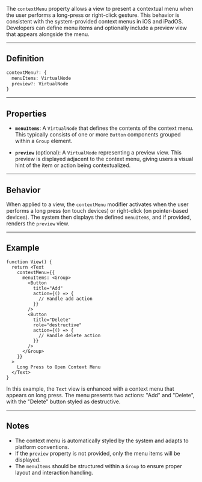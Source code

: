 The `contextMenu` property allows a view to present a contextual menu when the user performs a long-press or right-click gesture. This behavior is consistent with the system-provided context menus in iOS and iPadOS. Developers can define menu items and optionally include a preview view that appears alongside the menu.

---

## Definition

```ts
contextMenu?: {
  menuItems: VirtualNode
  preview?: VirtualNode
}
```

---

## Properties

* **`menuItems`**: A `VirtualNode` that defines the contents of the context menu. This typically consists of one or more `Button` components grouped within a `Group` element.

* **`preview`** (optional): A `VirtualNode` representing a preview view. This preview is displayed adjacent to the context menu, giving users a visual hint of the item or action being contextualized.

---

## Behavior

When applied to a view, the `contextMenu` modifier activates when the user performs a long press (on touch devices) or right-click (on pointer-based devices). The system then displays the defined `menuItems`, and if provided, renders the `preview` view.

---

## Example

```tsx
function View() {
  return <Text
    contextMenu={{
      menuItems: <Group>
        <Button
          title="Add"
          action={() => {
            // Handle add action
          }}
        />
        <Button
          title="Delete"
          role="destructive"
          action={() => {
            // Handle delete action
          }}
        />
      </Group>
    }}
  >
    Long Press to Open Context Menu
  </Text>
}
```

In this example, the `Text` view is enhanced with a context menu that appears on long press. The menu presents two actions: "Add" and "Delete", with the "Delete" button styled as destructive.

---

## Notes

* The context menu is automatically styled by the system and adapts to platform conventions.
* If the `preview` property is not provided, only the menu items will be displayed.
* The `menuItems` should be structured within a `Group` to ensure proper layout and interaction handling.
